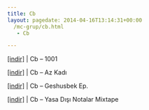 ```yaml
---
title: Cb
layout: pagedate: 2014-04-16T13:14:31+00:00
  /mc-grup/cb.html
   - Cb

---
```

<a href="https://cloud.mail.ru/public/5b6510049218/CB%20-%201001" target="_blank">[indir]</a> | Cb &#8211; 1001

<a href="https://cloud.mail.ru/public/1333607f4ff2/CB%20-%20Az%20Kald%C4%B1" target="_blank">[indir]</a> | Cb &#8211; Az Kadı

<a href="https://cloud.mail.ru/public/c228abd8b140/CB%20-%20Geshusbek%20EP" target="_blank">[indir]</a> | Cb &#8211; Geshusbek Ep.

<a href="https://cloud.mail.ru/public/4976b3416ac4/CB%20-%20Yasa%20D%C4%B1%C5%9F%C4%B1%20Notalar%20Mixtape" target="_blank">[indir]</a> | Cb &#8211; Yasa Dışı Notalar Mixtape